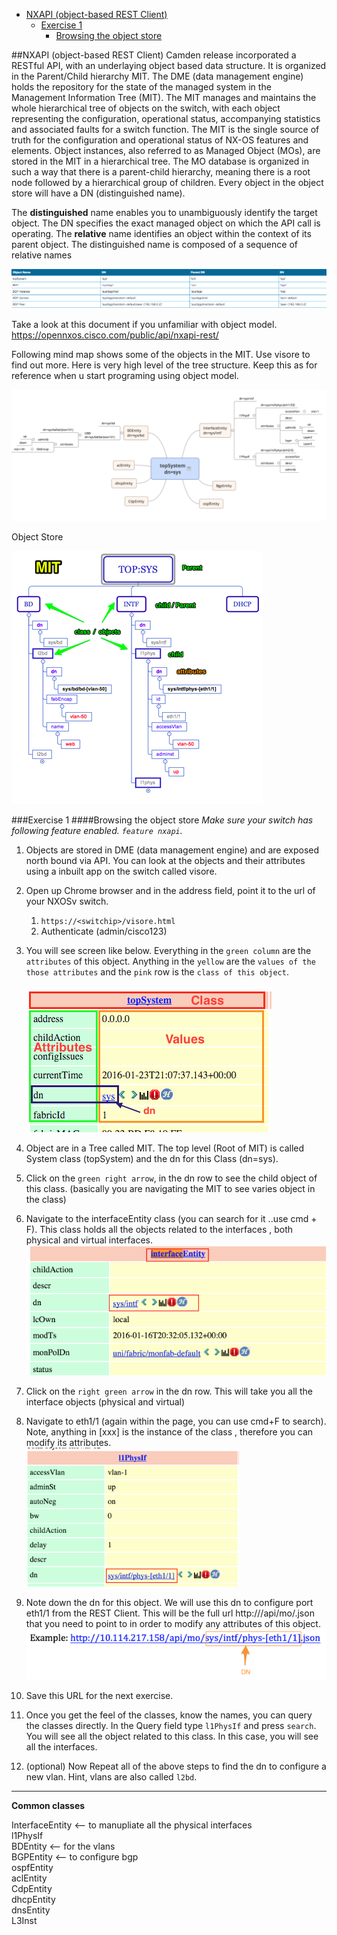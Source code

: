 - [NXAPI (object-based REST Client)](#)
	- [Exercise 1](#)
		- [Browsing the object store](#)

##NXAPI (object-based REST Client)
Camden release incorporated a RESTful API, with an underlaying object based data structure. It is organized in the Parent/Child hierarchy  MIT.
The DME (data management engine) holds the repository for the state of the managed system in the Management Information Tree (MIT). The MIT manages and maintains the whole hierarchical tree of objects on the switch, with each object representing the configuration, operational status, accompanying statistics and associated faults for a switch function. The MIT is the single source of truth for the configuration and operational status of NX-OS features and elements. Object instances, also referred to as Managed Object (MOs), are stored in the MIT in a hierarchical tree.  The MO database is organized in such a way that there is a parent-child hierarchy, meaning there is a root node followed by a hierarchical group of children.
Every object in the object store will have a DN (distinguished name).

The **distinguished** name enables you to unambiguously identify the target object. The DN specifies the exact managed object on which the API call is operating.
The **relative** name identifies an object within the context of its parent object. The distinguished name is composed of a sequence of relative names

![nxrest-1](/images/nxrest-1.png)

Take a look at this document if you unfamiliar with object model.  https://opennxos.cisco.com/public/api/nxapi-rest/

Following mind map shows some of the objects in the MIT. Use visore to find out more. Here is very high level of the tree structure. Keep this as for reference when u start programing using object model.

![nxrest-1](/images/nxrest-2.png)

Object Store

![nxrest-1](/images/nxrest-3.png)

###Exercise 1
####Browsing the object store
*Make sure your switch has following feature enabled. `feature nxapi`.*  

1. Objects are stored in DME (data management engine) and are exposed north bound via API.  You can look at the objects and their attributes using a inbuilt app on the switch called visore.
2. Open up Chrome browser and  in the address field, point it to the url of your NXOSv switch.
    1. `https://<switchip>/visore.html`
    2. Authenticate  (admin/cisco123)
3. You will see screen like below. Everything in the `green column` are the `attributes` of this object.  Anything in the `yellow` are the `values of the those attributes` and the `pink` row is the `class of this object`.  

    ![nxrest-1](/images/nxrest-4.png)  

4. Object are in a Tree called MIT. The top level (Root of MIT) is called System class (topSystem) and the dn for this Class (dn=sys).
5. Click on the `green right arrow`, in the dn row to see the child object of this class.  (basically you are navigating the MIT to see varies object in the class)
6. Navigate to the interfaceEntity class (you can search for it ..use cmd + F).  This class holds all the objects related to the interfaces , both physical and virtual interfaces.
![nxrest-1](/images/nxrest-5.png)   
7. Click on the `right green arrow` in the dn row.  This will take you all the interface objects (physical and virtual)
8. Navigate to eth1/1 (again within the page, you can use cmd+F to search).  Note, anything in [xxx] is the instance of the class , therefore you can modify its attributes.  
![nxrest-1](/images/nxrest-6.png)

9. Note down the dn for this object.  We will use this dn to configure port eth1/1 from the REST Client. This will be the full url  http://<switch ip>/api/mo/<dn>.json that you need to point to in order to modify any attributes of this object.  
![nxrest-1](/images/nxrest-100.png)  
10. Save this URL for the next exercise.
11. Once you get the feel of the classes, know the names, you can query the classes directly.  In the Query field type `l1PhysIf` and press `search`. You will see all the object related to this class. In this case, you will see all the interfaces.
12. (optional) Now Repeat all of the above steps to find the dn to configure a new vlan.  Hint, vlans are also called `l2bd`.

----
**Common classes**  

InterfaceEntity <-- to manupliate all the physical interfaces  
l1PhysIf  
BDEntity <-- for the vlans  
BGPEntity <-- to configure bgp  
ospfEntity  
aclEntity  
CdpEntity  
dhcpEntity  
dnsEntity  
L3Inst  
